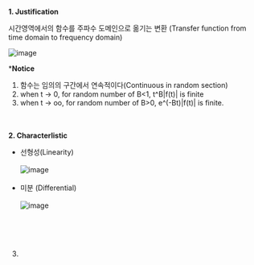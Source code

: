 <b> 1. Justification </b>

시간영역에서의 함수를 주파수 도메인으로 옮기는 변환
(Transfer function from time domain to frequency domain)

![image](https://github.com/user-attachments/assets/23de9002-8d70-49c2-a5bb-53c1ff1c14bf)

*<b>Notice</b>
1) 함수는 임의의 구간에서 연속적이다(Continuous in random section)
2) when t -> 0, for random number of B<1, t^B|f(t)| is finite 
3) when t -> oo, for random number of B>0, e^(-Bt)|f(t)| is finite.
<br><br><br>


<b>2. Characterlistic</b>

 - 선형성(Linearity)<br><br>
   ![image](https://github.com/user-attachments/assets/896f112c-1cf0-4a71-8ce6-8a0a52896bbc)
<br><br>
 - 미분 (Differential)<br><br>
   ![image](https://github.com/user-attachments/assets/7e5ba50b-82d1-45dc-8e86-6c52ab6b5b6e)

<br><br><br>

3. 
